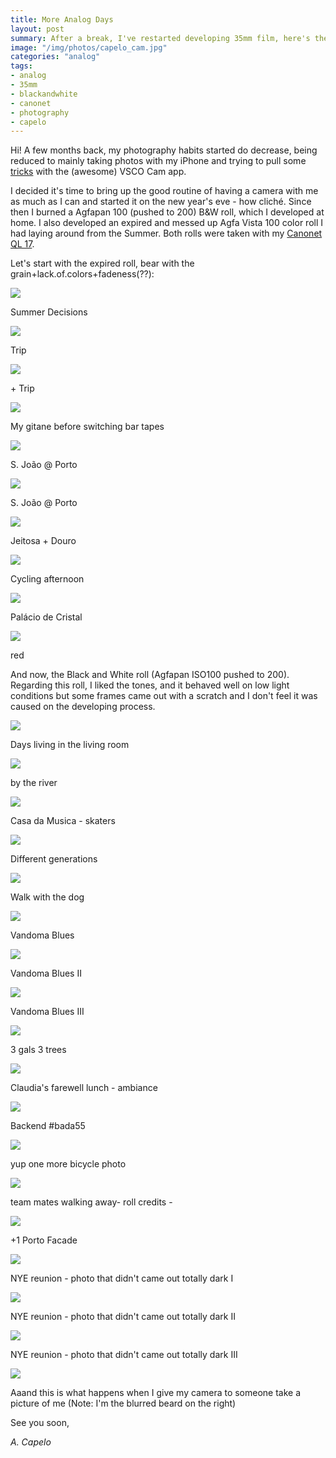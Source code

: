 ```yaml
---
title: More Analog Days
layout: post
summary: After a break, I've restarted developing 35mm film, here's the result.
image: "/img/photos/capelo_cam.jpg"
categories: "analog"
tags:
- analog
- 35mm
- blackandwhite
- canonet
- photography
- capelo
---
```


Hi!
A few months back, my photography habits started do decrease, being reduced to mainly taking photos with my iPhone and trying to pull some [tricks](http://instagram.com/acapelo) with the (awesome) VSCO Cam app. 

I decided it's time to bring up the good routine of having a camera with me as much as I can and started it on the new year's eve - how cliché. Since then I burned a Agfapan 100 (pushed to 200) B&W roll, which I developed at home. I also developed an expired and messed up Agfa Vista 100 color roll I had laying around from the Summer. Both rolls were taken with my [Canonet QL 17](http://mattsclassiccameras.com/canonet_QL17.html).

Let's start with the expired roll, bear with the grain+lack.of.colors+fadeness(??):

<a target="_blank" href="http://antoniocapelo.com/img/blogphotos/2014_02_05/img074.jpg"><img src="http://antoniocapelo.com/img/blogphotos/2014_02_05/img074.jpg" /></a>

<p class="caption">Summer Decisions</p>

<a target="_blank" href="http://antoniocapelo.com/img/blogphotos/2014_02_05/img075.jpg"><img src="http://antoniocapelo.com/img/blogphotos/2014_02_05/img075.jpg" /></a>

<p class="caption">Trip</p>

<a target="_blank" href="http://antoniocapelo.com/img/blogphotos/2014_02_05/img080.jpg"><img src="http://antoniocapelo.com/img/blogphotos/2014_02_05/img080.jpg" /></a>

<p class="caption">+ Trip</p>

<a target="_blank" href="http://antoniocapelo.com/img/blogphotos/2014_02_05/img096.jpg"><img src="http://antoniocapelo.com/img/blogphotos/2014_02_05/img096.jpg" /></a>

<p class="caption">My gitane before switching bar tapes</p>

<a target="_blank" href="http://antoniocapelo.com/img/blogphotos/2014_02_05/img104.jpg"><img src="http://antoniocapelo.com/img/blogphotos/2014_02_05/img104.jpg" /></a>

<p class="caption">S. João @ Porto</p>

<a target="_blank" href="http://antoniocapelo.com/img/blogphotos/2014_02_05/img109.jpg"><img src="http://antoniocapelo.com/img/blogphotos/2014_02_05/img109.jpg" /></a>

<p class="caption">S. João @ Porto</p>

<a target="_blank" href="http://antoniocapelo.com/img/blogphotos/2014_02_05/img113.jpg"><img src="http://antoniocapelo.com/img/blogphotos/2014_02_05/img113.jpg" /></a>

<p class="caption">Jeitosa + Douro</p>

<a target="_blank" href="http://antoniocapelo.com/img/blogphotos/2014_02_05/img114.jpg"><img src="http://antoniocapelo.com/img/blogphotos/2014_02_05/img114.jpg" /></a>

<p class="caption">Cycling afternoon</p>

<a target="_blank" href="http://antoniocapelo.com/img/blogphotos/2014_02_05/img123.jpg"><img src="http://antoniocapelo.com/img/blogphotos/2014_02_05/img123.jpg" /></a>

<p class="caption">Palácio de Cristal</p>

<a target="_blank" href="http://antoniocapelo.com/img/blogphotos/2014_02_05/img124.jpg"><img src="http://antoniocapelo.com/img/blogphotos/2014_02_05/img124.jpg" /></a>

<p class="caption">red</p>

And now, the Black and White roll (Agfapan ISO100 pushed to 200). Regarding this roll, I liked the tones, and it behaved well on low light conditions but some frames came out with a scratch and I don't feel it was caused on the developing process.

<a target="_blank" href="http://antoniocapelo.com/img/blogphotos/2014_02_05/img238.jpg"><img src="http://antoniocapelo.com/img/blogphotos/2014_02_05/img238.jpg" /></a>

<p class="caption">Days living in the living room</p>

<a target="_blank" href="http://antoniocapelo.com/img/blogphotos/2014_02_05/img243.jpg"><img src="http://antoniocapelo.com/img/blogphotos/2014_02_05/img243.jpg" /></a>

<p class="caption">by the river</p>

<a target="_blank" href="http://antoniocapelo.com/img/blogphotos/2014_02_05/img247.jpg"><img src="http://antoniocapelo.com/img/blogphotos/2014_02_05/img247.jpg" /></a>

<p class="caption">Casa da Musica - skaters</p>

<a target="_blank" href="http://antoniocapelo.com/img/blogphotos/2014_02_05/img249.jpg"><img src="http://antoniocapelo.com/img/blogphotos/2014_02_05/img249.jpg" /></a>

<p class="caption">Different generations</p>

<a target="_blank" href="http://antoniocapelo.com/img/blogphotos/2014_02_05/img251.jpg"><img src="http://antoniocapelo.com/img/blogphotos/2014_02_05/img251.jpg" /></a>

<p class="caption">Walk with the dog</p>

<a target="_blank" href="http://antoniocapelo.com/img/blogphotos/2014_02_05/img252.jpg"><img src="http://antoniocapelo.com/img/blogphotos/2014_02_05/img252.jpg" /></a>

<p class="caption">Vandoma Blues</p>

<a target="_blank" href="http://antoniocapelo.com/img/blogphotos/2014_02_05/img253.jpg"><img src="http://antoniocapelo.com/img/blogphotos/2014_02_05/img253.jpg" /></a>

<p class="caption">Vandoma Blues II</p>

<a target="_blank" href="http://antoniocapelo.com/img/blogphotos/2014_02_05/img255.jpg"><img src="http://antoniocapelo.com/img/blogphotos/2014_02_05/img255.jpg" /></a>

<p class="caption">Vandoma Blues III</p>

<a target="_blank" href="http://antoniocapelo.com/img/blogphotos/2014_02_05/img256.jpg"><img src="http://antoniocapelo.com/img/blogphotos/2014_02_05/img256.jpg" /></a>

<p class="caption">3 gals 3 trees</p>

<a target="_blank" href="http://antoniocapelo.com/img/blogphotos/2014_02_05/img258.jpg"><img src="http://antoniocapelo.com/img/blogphotos/2014_02_05/img258.jpg" /></a>

<p class="caption">Claudia's farewell lunch - ambiance</p>

<a target="_blank" href="http://antoniocapelo.com/img/blogphotos/2014_02_05/img259.jpg"><img src="http://antoniocapelo.com/img/blogphotos/2014_02_05/img259.jpg" /></a>

<p class="caption">Backend #bada55</p>

<a target="_blank" href="http://antoniocapelo.com/img/blogphotos/2014_02_05/img260.jpg"><img src="http://antoniocapelo.com/img/blogphotos/2014_02_05/img260.jpg" /></a>

<p class="caption">yup one more bicycle photo</p>

<a target="_blank" href="http://antoniocapelo.com/img/blogphotos/2014_02_05/img261.jpg"><img src="http://antoniocapelo.com/img/blogphotos/2014_02_05/img261.jpg" /></a>

<p class="caption">team mates walking away- roll credits - </p>

<a target="_blank" href="http://antoniocapelo.com/img/blogphotos/2014_02_05/img264.jpg"><img src="http://antoniocapelo.com/img/blogphotos/2014_02_05/img264.jpg" /></a>

<p class="caption">+1 Porto Facade</p>

<a target="_blank" href="http://antoniocapelo.com/img/blogphotos/2014_02_05/img265.jpg"><img src="http://antoniocapelo.com/img/blogphotos/2014_02_05/img265.jpg" /></a>

<p class="caption">NYE reunion - photo that didn't came out totally dark I</p>

<a target="_blank" href="http://antoniocapelo.com/img/blogphotos/2014_02_05/img269.jpg"><img src="http://antoniocapelo.com/img/blogphotos/2014_02_05/img269.jpg" /></a>

<p class="caption">NYE reunion - photo that didn't came out totally dark II</p>

<a target="_blank" href="http://antoniocapelo.com/img/blogphotos/2014_02_05/img270.jpg"><img src="http://antoniocapelo.com/img/blogphotos/2014_02_05/img270.jpg" /></a>

<p class="caption">NYE reunion - photo that didn't came out totally dark III</p>

<a target="_blank" href="http://antoniocapelo.com/img/blogphotos/2014_02_05/img271.jpg"><img src="http://antoniocapelo.com/img/blogphotos/2014_02_05/img271.jpg" /></a>

<p class="caption">Aaand this is what happens when I give my camera to someone take a picture of me (Note: I'm the blurred beard on the right)</p>







See you soon,

*A. Capelo*